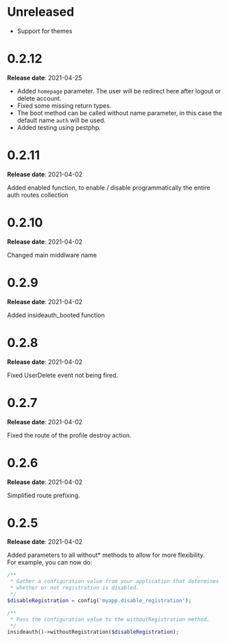 # Unreleased

- Support for themes

# 0.2.12

**Release date**: 2021-04-25

- Added `homepage` parameter. The user will be redirect here after logout or delete account.
- Fixed some missing return types.
- The boot method can be called without name parameter, in this case the default name `auth` will be used.
- Added testing using pestphp.

# 0.2.11

**Release date**: 2021-04-02

Added enabled function, to enable / disable programmatically the entire auth routes collection

# 0.2.10

**Release date**: 2021-04-02

Changed main middlware name

# 0.2.9

**Release date**: 2021-04-02

Added insideauth_booted function

# 0.2.8

**Release date**: 2021-04-02

Fixed UserDelete event not being fired.

# 0.2.7

**Release date**: 2021-04-02

Fixed the route of the profile destroy action.

# 0.2.6

**Release date**: 2021-04-02

Simplified route prefixing.

# 0.2.5

**Release date**: 2021-04-02

Added parameters to all without* methods to allow for more flexibility.  
For example, you can now do:

```php
/**
 * Gather a configuration value from your application that determines 
 * whether or not registration is disabled.
 */
$disableRegistration = config('myapp.disable_registration');

/**
 * Pass the configuration value to the withoutRegistration method.
 */
insideauth()->withoutRegistration($disableRegistration);
```
